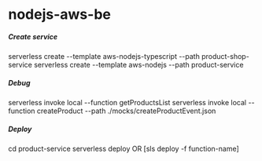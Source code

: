 # nodejs-aws-be

##### Create service
serverless create --template aws-nodejs-typescript --path product-shop-service
serverless create --template aws-nodejs --path product-service

##### Debug
serverless invoke local --function getProductsList
serverless invoke local --function createProduct --path ./mocks/createProductEvent.json

##### Deploy
cd product-service
serverless deploy OR [sls deploy -f function-name]

